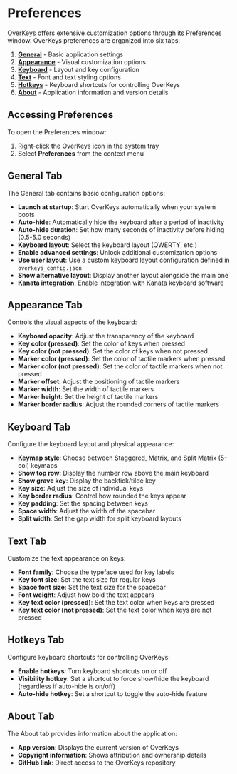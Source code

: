 # Preferences

OverKeys offers extensive customization options through its Preferences window.
OverKeys preferences are organized into six tabs:

1. **[General](#general-tab)** - Basic application settings
2. **[Appearance](#appearance-tab)** - Visual customization options
3. **[Keyboard](#keyboard-tab)** - Layout and key configuration
4. **[Text](#text-tab)** - Font and text styling options
5. **[Hotkeys](#hotkeys-tab)** - Keyboard shortcuts for controlling OverKeys
6. **[About](#about-tab)** - Application information and version details

## Accessing Preferences

To open the Preferences window:

1. Right-click the OverKeys icon in the system tray
2. Select **Preferences** from the context menu

## General Tab

The General tab contains basic configuration options:

- **Launch at startup**: Start OverKeys automatically when your system boots
- **Auto-hide**: Automatically hide the keyboard after a period of inactivity
- **Auto-hide duration**: Set how many seconds of inactivity before hiding (0.5-5.0 seconds)
- **Keyboard layout**: Select the keyboard layout (QWERTY, etc.)
- **Enable advanced settings**: Unlock additional customization options
- **Use user layout**: Use a custom keyboard layout configuration defined in `overkeys_config.json`
- **Show alternative layout**: Display another layout alongside the main one
- **Kanata integration**: Enable integration with Kanata keyboard software

## Appearance Tab

Controls the visual aspects of the keyboard:

- **Keyboard opacity**: Adjust the transparency of the keyboard
- **Key color (pressed)**: Set the color of keys when pressed
- **Key color (not pressed)**: Set the color of keys when not pressed
- **Marker color (pressed)**: Set the color of tactile markers when pressed
- **Marker color (not pressed)**: Set the color of tactile markers when not pressed
- **Marker offset**: Adjust the positioning of tactile markers
- **Marker width**: Set the width of tactile markers
- **Marker height**: Set the height of tactile markers
- **Marker border radius**: Adjust the rounded corners of tactile markers

## Keyboard Tab

Configure the keyboard layout and physical appearance:

- **Keymap style**: Choose between Staggered, Matrix, and Split Matrix (5-col) keymaps
- **Show top row**: Display the number row above the main keyboard
- **Show grave key**: Display the backtick/tilde key
- **Key size**: Adjust the size of individual keys
- **Key border radius**: Control how rounded the keys appear
- **Key padding**: Set the spacing between keys
- **Space width**: Adjust the width of the spacebar
- **Split width**: Set the gap width for split keyboard layouts

## Text Tab

Customize the text appearance on keys:

- **Font family**: Choose the typeface used for key labels
- **Key font size**: Set the text size for regular keys
- **Space font size**: Set the text size for the spacebar
- **Font weight**: Adjust how bold the text appears
- **Key text color (pressed)**: Set the text color when keys are pressed
- **Key text color (not pressed)**: Set the text color when keys are not pressed

## Hotkeys Tab

Configure keyboard shortcuts for controlling OverKeys:

- **Enable hotkeys**: Turn keyboard shortcuts on or off
- **Visibility hotkey**: Set a shortcut to force show/hide the keyboard (regardless if auto-hide is on/off)
- **Auto-hide hotkey**: Set a shortcut to toggle the auto-hide feature

## About Tab

The About tab provides information about the application:

- **App version**: Displays the current version of OverKeys
- **Copyright information**: Shows attribution and ownership details
- **GitHub link**: Direct access to the OverKeys repository
